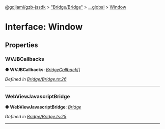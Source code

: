 [@gdjiami/gzb-jssdk](../README.md) > ["Bridge/Bridge"](../modules/_bridge_bridge_.md) > [__global](../modules/_bridge_bridge_.__global.md) > [Window](../interfaces/_bridge_bridge_.__global.window.md)



# Interface: Window


## Properties
<a id="wvjbcallbacks"></a>

###  WVJBCallbacks

**●  WVJBCallbacks**:  *[BridgeCallback](../modules/_bridge_bridge_.md#bridgecallback)[]* 

*Defined in [Bridge/Bridge.ts:26](https://github.com/GDJiaMi/gzb-jssdk/blob/38ff667/src/Bridge/Bridge.ts#L26)*





___

<a id="webviewjavascriptbridge"></a>

###  WebViewJavascriptBridge

**●  WebViewJavascriptBridge**:  *[Bridge](_bridge_bridge_.bridge.md)* 

*Defined in [Bridge/Bridge.ts:25](https://github.com/GDJiaMi/gzb-jssdk/blob/38ff667/src/Bridge/Bridge.ts#L25)*





___


